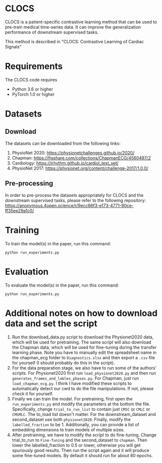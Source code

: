 # CLOCS

CLOCS is a patient-specific contrastive learning method that can be used to pre-train medical time-series data. It can improve the generalization performance of downstream supervised tasks.

This method is described in "CLOCS: Contrastive Learning of Cardiac Signals"

# Requirements

The CLOCS code requires

* Python 3.6 or higher
* PyTorch 1.0 or higher

# Datasets

## Download

The datasets can be downloaded from the following links:

1) PhysioNet 2020: https://physionetchallenges.github.io/2020/
2) Chapman: https://figshare.com/collections/ChapmanECG/4560497/2
3) Cardiology: https://irhythm.github.io/cardiol_test_set/
4) PhysioNet 2017: https://physionet.org/content/challenge-2017/1.0.0/

## Pre-processing

In order to pre-process the datasets appropriately for CLOCS and the downstream supervised tasks, please refer to the following repository: https://anonymous.4open.science/r/9ecc66f3-e173-4771-90ce-ff35ee29a1c0/

# Training

To train the model(s) in the paper, run this command:

```
python run_experiments.py
```

# Evaluation

To evaluate the model(s) in the paper, run this command:

```
python run_experiments.py
```

# Additional notes on how to download data and set the script
1. Run the download_data.py script to download the Physionet2020 data, which will be used for pretraining. The same script will also download the Chapman data, which will be used for fine-tuning during the transfer learning phase. Note you have to manually edit the spreadsheet name in the chapman_ecg folder to `Diagnostics.xlsx` and then export a `.csv` file for yourself (I should probably do this in the script).  
2. For the data preparation stage, we also have to run some of the authors' scripts. For Physionet2020 first run `load_physionet2020.py` and then run `generates_frames_and_lables_phases.py`. For Chapman, just run `load_chapman_ecg.py`. I think I have modified these scripts to automatically detect our cwd to do the file manipulations. If not, please check it for yourself.
3. Finally we can train the model. For pretraining, first open the `run_experiments.py` and modify the parameters at the bottom the file. Specifically, change `trial_to_run_list` to contain just `CMSC` or `CMLC` or `CMSMLC`. The to_load list doesn't matter. For the downstream_dataset and second_dataset use both `physionet2020`. Finally, modify the `labelled_fraction` to be 1. Additionally, you can provide a list of embedding dimensions to train models of multiple sizes.
4. After pretraining, we have to modify the script to do fine-tuning. Change trial_to_run to `Fine-Tuning` and the second_dataset to `chapman`. Then lower the labelled_fraction to 0.5 or lower, otherwise you will get spuriously good results. Then run the script again and it will produce some fine-tuned models. By default it should run for about 80 epochs.


